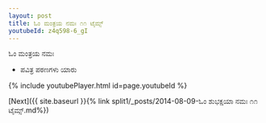 ```yaml
---
layout: post
title: ಓಂ ಮಂತ್ರಯ ನಮಃ ೧೧ ಟೈಮ್ಸ್
youtubeId: z4q598-6_gI
---
```

 
 
 ಓಂ ಮಂತ್ರಯ ನಮಃ  
 
 -  ಪವಿತ್ರ ಪಠಣಗಳು ಯಾರು 
 
  
 
  
 
 
 
 
 
 


{% include youtubePlayer.html id=page.youtubeId %}
 
[Next]({{ site.baseurl }}{% link  split1/_posts/2014-08-09-ಓಂ ಶುಭಕ್ಷಯಾ ನಮಃ ೧೧ ಟೈಮ್ಸ್.md%})
 
